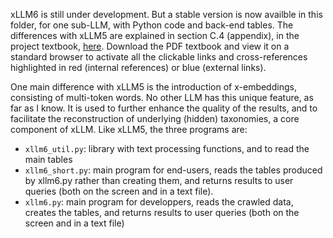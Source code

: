 xLLM6 is still under development. But a stable version is now availble in this folder, for one sub-LLM, with Python code and back-end tables. The differences with xLLM5 are explained in section C.4 (appendix), in the project textbook, <a href="https://github.com/VincentGranville/Large-Language-Models/blob/main/Projects4.pdf">here</a>. Download the PDF textbook and view it on a standard browser to activate all the clickable links and cross-references highlighted in red (internal references) or blue (external links). 

One main difference with xLLM5 is the introduction of x-embeddings, consisting of multi-token words. No other LLM has this unique feature, as far as I know. It is used to further enhance the quality of the results, and to facilitate the reconstruction of underlying (hidden) taxonomies, a core component of xLLM. Like xLLM5, the three programs are: 

<ul>
  <li><code>xllm6_util.py</code>: library with text processing functions, and to read the main tables</li>
  <li><code>xllm6_short.py</code>: main program for end-users, reads the tables produced by xllm6.py rather than creating them, and returns results to user queries (both on the screen and in a text file). </li>
  <li><code>xllm6.py</code>: main program for developpers, reads the crawled data, creates the tables, and returns results to user queries (both on the screen and in a text file)</li>
</ul>
